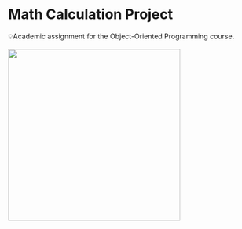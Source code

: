 # Math Calculation Project
💡Academic assignment for the Object-Oriented Programming course.
<br/><br/>
 <img height="350" src="https://media.discordapp.net/attachments/762488898597158925/1111424140570791977/Captura_de_tela_2023-05-25_193731.png?width=866&height=468"/>
 
